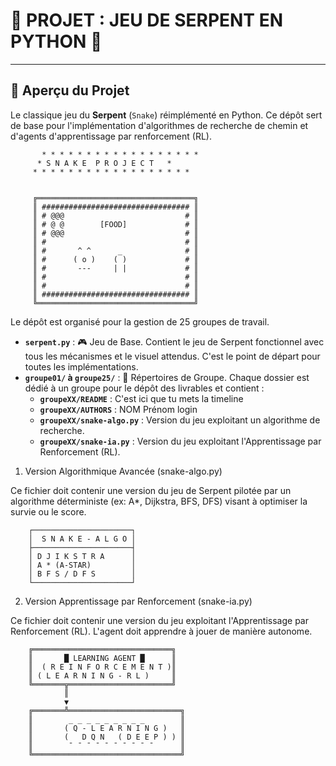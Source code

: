 # 🐍 PROJET : JEU DE SERPENT EN PYTHON 🐍
***

## 🌟 Aperçu du Projet 

Le classique jeu du **Serpent** (`Snake`) réimplémenté en Python. Ce dépôt sert de base pour l'implémentation d'algorithmes de recherche de chemin et d'agents d'apprentissage par renforcement (RL).

```text
       * * * * * * * * * * * * * * * * * *
      * S N A K E  P R O J E C T   *
     * * * * * * * * * * * * * * * * * *
    
    
     ╔═══════════════════════════════════╗
     ║ ################################# ║
     ║ # @@@                           # ║
     ║ # @ @        [FOOD]             # ║
     ║ # @@@                           # ║
     ║ #                               # ║
     ║ #       ^ ^      _              # ║
     ║ #      ( o )    ( )             # ║
     ║ #       ---     | |             # ║
     ║ #                               # ║
     ║ #                               # ║
     ║ ################################# ║
     ╚═══════════════════════════════════╝
```

Le dépôt est organisé pour la gestion de 25 groupes de travail.
- **`serpent.py`** : 🎮 Jeu de Base. Contient le jeu de Serpent fonctionnel avec tous les mécanismes et le visuel attendus. C'est le point de départ pour toutes les implémentations.
- **`groupe01/` à `groupe25/`** : 📂 Répertoires de Groupe. Chaque dossier est dédié à un groupe pour le dépôt des livrables et contient :
    - **`groupeXX/README`** : C'est ici que tu mets la timeline
    - **`groupeXX/AUTHORS`** : NOM Prénom login
    - **`groupeXX/snake-algo.py`** : Version du jeu exploitant un algorithme de recherche.
    - **`groupeXX/snake-ia.py`** : Version du jeu exploitant l'Apprentissage par Renforcement (RL).

1. Version Algorithmique Avancée (snake-algo.py)

Ce fichier doit contenir une version du jeu de Serpent pilotée par un algorithme déterministe (ex: A*, Dijkstra, BFS, DFS) visant à optimiser la survie ou le score.
```text
    ┌──────────────────────┐
    │  S N A K E - A L G O │
    ├──────────────────────┤
    │ D J I K S T R A      │
    │ A * (A-STAR)         │
    │ B F S / D F S        │
    └──────────────────────┘
```

2. Version Apprentissage par Renforcement (snake-ia.py)

Ce fichier doit contenir une version du jeu exploitant l'Apprentissage par Renforcement (RL). L'agent doit apprendre à jouer de manière autonome.

```text
    ╔═══════════════════════════════╗
    ║       █ LEARNING AGENT █      ║
    ║  ( R E I N F O R C E M E N T )║
    ║ ( L E A R N I N G - R L )     ║
    ╚═══════╦═══════════════════════╝
            ║
            ▼
    ╔═══════╩═════════════════════════╗
    ║        _ _ _ _ _ _ _ _ _        ║
    ║       ( Q - L E A R N I N G )   ║
    ║       (   D Q N   ( D E E P ) ) ║
    ║        ¯ ¯ ¯ ¯ ¯ ¯ ¯ ¯ ¯ ¯      ║
    ╚═════════════════════════════════╝
```
